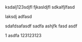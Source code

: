 ksdalj123sdjfl
fjkasldjfl
sdkalfjlfasd

laksdj
adfasd

sdafdsafasdf
sadfa
ashjfk
fasd
asdf

1
asdfa
123123123

